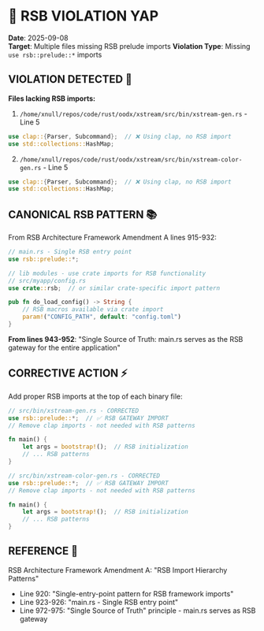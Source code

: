 # 🦊 RSB VIOLATION YAP
**Date**: 2025-09-08  
**Target**: Multiple files missing RSB prelude imports
**Violation Type**: Missing `use rsb::prelude::*` imports

## VIOLATION DETECTED 🚨
**Files lacking RSB imports:**

1. `/home/xnull/repos/code/rust/oodx/xstream/src/bin/xstream-gen.rs` - Line 5
```rust
use clap::{Parser, Subcommand};  // ❌ Using clap, no RSB import
use std::collections::HashMap;
```

2. `/home/xnull/repos/code/rust/oodx/xstream/src/bin/xstream-color-gen.rs` - Line 5 
```rust  
use clap::{Parser, Subcommand};  // ❌ Using clap, no RSB import
use std::collections::HashMap;
```

## CANONICAL RSB PATTERN 📚
From RSB Architecture Framework Amendment A lines 915-932:
```rust
// main.rs - Single RSB entry point
use rsb::prelude::*;

// lib modules - use crate imports for RSB functionality
// src/myapp/config.rs
use crate::rsb;  // or similar crate-specific import pattern

pub fn do_load_config() -> String { 
    // RSB macros available via crate import
    param!("CONFIG_PATH", default: "config.toml")
}
```

**From lines 943-952**: "Single Source of Truth: main.rs serves as the RSB gateway for the entire application"

## CORRECTIVE ACTION ⚡
Add proper RSB imports at the top of each binary file:

```rust
// src/bin/xstream-gen.rs - CORRECTED
use rsb::prelude::*;  // ✅ RSB GATEWAY IMPORT
// Remove clap imports - not needed with RSB patterns

fn main() {
    let args = bootstrap!();  // RSB initialization
    // ... RSB patterns
}
```

```rust
// src/bin/xstream-color-gen.rs - CORRECTED  
use rsb::prelude::*;  // ✅ RSB GATEWAY IMPORT
// Remove clap imports - not needed with RSB patterns

fn main() {
    let args = bootstrap!();  // RSB initialization
    // ... RSB patterns  
}
```

## REFERENCE 📖
RSB Architecture Framework Amendment A: "RSB Import Hierarchy Patterns"
- Line 920: "Single-entry-point pattern for RSB framework imports"
- Line 923-926: "main.rs - Single RSB entry point"
- Line 972-975: "Single Source of Truth" principle - main.rs serves as RSB gateway